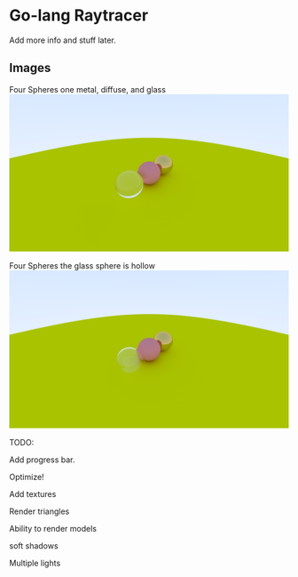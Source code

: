 # Go-lang Raytracer
Add more info and stuff later.

## Images
Four Spheres one metal, diffuse, and glass
![alt text](https://github.com/TatoProgramming/go-raytracer/blob/master/images/three.png)

Four Spheres the glass sphere is hollow
![alt text](https://github.com/TatoProgramming/go-raytracer/blob/master/images/four.png)

TODO:

Add progress bar.

Optimize!

Add textures

Render triangles

Ability to render models

soft shadows

Multiple lights
